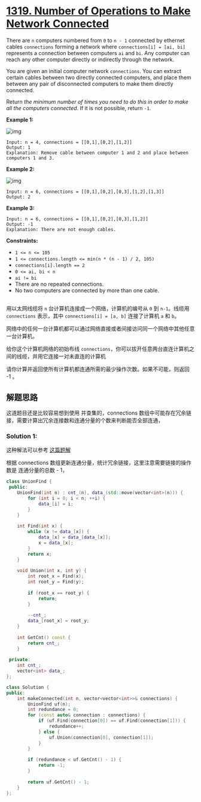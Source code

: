 # [1319. Number of Operations to Make Network Connected](https://leetcode.com/problems/number-of-operations-to-make-network-connected/)

There are `n` computers numbered from `0` to `n - 1` connected by ethernet cables `connections` forming a network where `connections[i] = [ai, bi]` represents a connection between computers `ai` and `bi`. Any computer can reach any other computer directly or indirectly through the network.

You are given an initial computer network `connections`.  You can extract certain cables between two directly connected computers, and place them between any pair of disconnected computers to make them  directly connected.

Return *the minimum number of times you need to do this in order to make all the computers connected*. If it is not possible, return `-1`.

 

**Example 1:**

![img](https://assets.leetcode.com/uploads/2020/01/02/sample_1_1677.png)

```
Input: n = 4, connections = [[0,1],[0,2],[1,2]]
Output: 1
Explanation: Remove cable between computer 1 and 2 and place between computers 1 and 3.
```

**Example 2:**

![img](https://assets.leetcode.com/uploads/2020/01/02/sample_2_1677.png)

```
Input: n = 6, connections = [[0,1],[0,2],[0,3],[1,2],[1,3]]
Output: 2
```

**Example 3:**

```
Input: n = 6, connections = [[0,1],[0,2],[0,3],[1,2]]
Output: -1
Explanation: There are not enough cables.
```

 

**Constraints:**

- `1 <= n <= 105`
- `1 <= connections.length <= min(n * (n - 1) / 2, 105)`
- `connections[i].length == 2`
- `0 <= ai, bi < n`
- `ai != bi`
- There are no repeated connections.
- No two computers are connected by more than one cable.

## 

用以太网线缆将 `n` 台计算机连接成一个网络，计算机的编号从 `0` 到 `n-1`。线缆用 `connections` 表示，其中 `connections[i] = [a, b]` 连接了计算机 `a` 和 `b`。

网络中的任何一台计算机都可以通过网络直接或者间接访问同一个网络中其他任意一台计算机。

给你这个计算机网络的初始布线 `connections`，你可以拔开任意两台直连计算机之间的线缆，并用它连接一对未直连的计算机

请你计算并返回使所有计算机都连通所需的最少操作次数。如果不可能，则返回 -1 。

## 解题思路

这道题目还是比较容易想到使用 并查集的，connections 数组中可能存在冗余链接，需要计算出冗余连接数和连通分量的个数来判断能否全部连通，

### Solution 1:

这种解法可以参考 [这篇题解](https://books.halfrost.com/leetcode/ChapterFour/1300~1399/1319.Number-of-Operations-to-Make-Network-Connected/)

根据 connections 数组更新连通分量，统计冗余链接，这里注意需要链接的操作数是 连通分量的总数 - 1，

````c++
class UnionFind {
 public:
    UnionFind(int n) : cnt_(n), data_(std::move(vector<int>(n))) {
        for (int i = 0; i < n; ++i) {
            data_[i] = i;
        }
    }
    
    int Find(int x) {
        while (x != data_[x]) {
            data_[x] = data_[data_[x]];
            x = data_[x];
        }
        return x;
    }
    
    void Union(int x, int y) {
        int root_x = Find(x);
        int root_y = Find(y);
        
        if (root_x == root_y) {
            return;
        }
        
        --cnt_;
        data_[root_x] = root_y;
    }
    
    int GetCnt() const {
        return cnt_;
    }
    
 private:
    int cnt_;
    vector<int> data_;
};

class Solution {
public:
    int makeConnected(int n, vector<vector<int>>& connections) {
        UnionFind uf(n);
        int redundance = 0;
        for (const auto& connection : connections) {
            if (uf.Find(connection[0]) == uf.Find(connection[1])) {
                redundance++;
            } else {
                uf.Union(connection[0], connection[1]);
            }
        }
        
        if (redundance < uf.GetCnt() - 1) {
            return -1;
        }
        
        return uf.GetCnt() - 1;
    }
};
````
